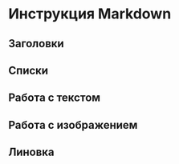 # Инструкция Markdown

## Заголовки

## Списки

## Работа с текстом

## Работа с изображением

## Линовка

